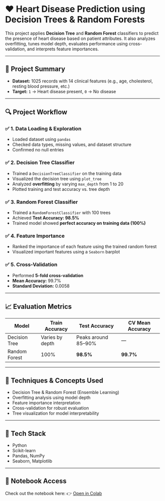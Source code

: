 

# ❤️ Heart Disease Prediction using Decision Trees & Random Forests

This project applies **Decision Tree** and **Random Forest** classifiers to predict the presence of heart disease based on patient attributes. It also analyzes overfitting, tunes model depth, evaluates performance using cross-validation, and interprets feature importances.

---

## 📌 Project Summary

* **Dataset:** 1025 records with 14 clinical features (e.g., age, cholesterol, resting blood pressure, etc.)
* **Target:** `1` → Heart disease present, `0` → No disease

---

## 🔍 Project Workflow

### ✅ 1. Data Loading & Exploration

* Loaded dataset using `pandas`
* Checked data types, missing values, and dataset structure
* Confirmed no null entries

### ✅ 2. Decision Tree Classifier

* Trained a `DecisionTreeClassifier` on the training data
* Visualized the decision tree using `plot_tree`
* Analyzed **overfitting** by varying `max_depth` from 1 to 20
* Plotted training and test accuracy vs. tree depth

### ✅ 3. Random Forest Classifier

* Trained a `RandomForestClassifier` with 100 trees
* Achieved **Test Accuracy: 98.5%**
* Trained model showed **perfect accuracy on training data (100%)**

### ✅ 4. Feature Importance

* Ranked the importance of each feature using the trained random forest
* Visualized important features using a `Seaborn` barplot

### ✅ 5. Cross-Validation

* Performed **5-fold cross-validation**
* **Mean Accuracy:** 99.7%
* **Standard Deviation:** 0.0058

---

## 📈 Evaluation Metrics

| Model         | Train Accuracy  | Test Accuracy       | CV Mean Accuracy |
| ------------- | --------------- | ------------------- | ---------------- |
| Decision Tree | Varies by depth | Peaks around 85–90% | —                |
| Random Forest | 100%            | **98.5%**           | **99.7%**        |

---

## 🧠 Techniques & Concepts Used

* Decision Tree & Random Forest (Ensemble Learning)
* Overfitting analysis using model depth
* Feature importance interpretation
* Cross-validation for robust evaluation
* Tree visualization for model interpretability

---

## 🧰 Tech Stack

* Python
* Scikit-learn
* Pandas, NumPy
* Seaborn, Matplotlib

---

## 🔗 Notebook Access

Check out the notebook here:
👉 [Open in Colab](https://colab.research.google.com/drive/1j4XLfAGMHpv3il24fhAVcYJ-gGKgo-Yh)

